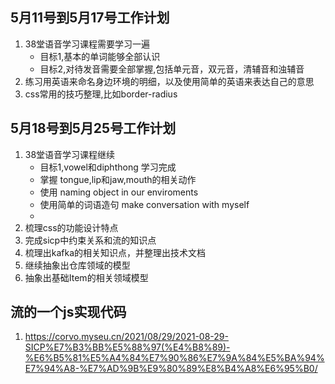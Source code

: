## 5月11号到5月17号工作计划

1. 38堂语音学习课程需要学习一遍
    - 目标1,基本的单词能够全部认识
    - 目标2,对待发音需要全部掌握,包括单元音，双元音，清辅音和浊辅音
2. 练习用英语来命名身边环境的明细，以及使用简单的英语来表达自己的意思
3. css常用的技巧整理,比如border-radius

## 5月18号到5月25号工作计划

1. 38堂语音学习课程继续
    - 目标1,vowel和diphthong 学习完成
    - 掌握 tongue,lip和jaw,mouth的相关动作
    - 使用 naming object in our enviroments
    - 使用简单的词语造句 make conversation with myself
    - 
2. 梳理css的功能设计特点
3. 完成sicp中约束关系和流的知识点
4. 梳理出kafka的相关知识点，并整理出技术文档
5. 继续抽象出仓库领域的模型
6. 抽象出基础Item的相关领域模型

## 流的一个js实现代码
1. https://corvo.myseu.cn/2021/08/29/2021-08-29-SICP%E7%B3%BB%E5%88%97(%E4%B8%89)-%E6%B5%81%E5%A4%84%E7%90%86%E7%9A%84%E5%BA%94%E7%94%A8-%E7%AD%9B%E9%80%89%E8%B4%A8%E6%95%B0/